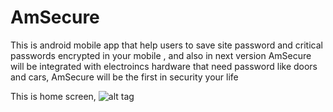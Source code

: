 # AmSecure
This is android mobile app that help users to save site password and critical passwords encrypted in your mobile , and also in next version AmSecure will be integrated with electroincs hardware that need password like doors and cars, AmSecure will be the first in security your life


This is home screen,
![alt tag](https://raw.githubusercontent.com/ibrahim1hero1/AmSecure/readme/images/Screenshot_2016-12-08-17-19-54.png)
